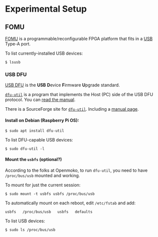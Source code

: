 # Experimental Setup

## FOMU

[FOMU](https://tomu.im/fomu.html) is a programmable/reconfigurable FPGA platform
that fits in a [USB](https://en.wikipedia.org/wiki/USB) Type-A port.

To list currently-installed USB devices:
```
$ lsusb
```

### USB DFU

[USB DFU](http://wiki.openmoko.org/wiki/USB_DFU_-_The_USB_Device_Firmware_Upgrade_standard)
is the **USB** **D**evice **F**irmware **U**pgrade standard.

[`dfu-util`](http://wiki.openmoko.org/wiki/Dfu-util)
is a program that implements the Host (PC) side of the USB DFU protocol.
You can [read the manual](http://wiki.openmoko.org/wiki/Manuals/Dfu-util).

There is a SourceForge site for [`dfu-util`](http://dfu-util.sourceforge.net/).
Including a [manual page](http://dfu-util.sourceforge.net/dfu-util.1.html).

#### Install on Debian (Raspberry Pi OS):

```
$ sudo apt install dfu-util
```

To list DFU-capable USB devices:
```
$ sudo dfu-util -l
```

#### Mount the `usbfs` (optional?)

According to the folks at Openmoko,
to run `dfu-util`, you need to have `/proc/bus/usb` mounted and working.

To mount for just the current session:
```
$ sudo mount -t usbfs usbfs /proc/bus/usb
```

To automatically mount on each reboot, edit `/etc/fstab` and add:
```
usbfs   /proc/bus/usb   usbfs   defaults
```

To list USB devices:
```
$ sudo ls /proc/bus/usb
```
